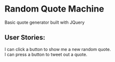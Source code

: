 # Random Quote Machine
Basic quote generator built with JQuery

## User Stories:
   I can click a button to show me a new random quote.<br>
   I can press a button to tweet out a quote.
